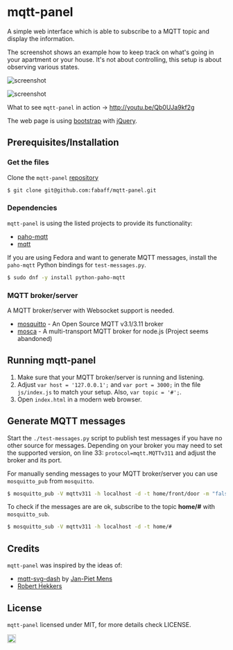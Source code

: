 # mqtt-panel

A simple web interface which is able to subscribe to a MQTT topic and display
the information.

The screenshot shows an example how to keep track on what's going in your
apartment or your house. It's not about controlling, this setup is about
observing various states.

![screenshot](screenshot.png)

![screenshot](screenshot-mobile.png)

What to see `mqtt-panel` in action -> http://youtu.be/Qb0UJa9kf2g

The web page is using [bootstrap](http://getbootstrap.com/) with
[jQuery](http://jquery.com/).

## Prerequisites/Installation

### Get the files

Clone the `mqtt-panel` [repository](https://github.com/fabaff/mqtt-panel)

```bash
$ git clone git@github.com:fabaff/mqtt-panel.git
```

### Dependencies

`mqtt-panel` is using the listed projects to provide its functionality:

- [paho-mqtt](https://www.eclipse.org/paho/clients/python/)
- [mqtt](https://github.com/adamvr/MQTT.js/)

If you are using Fedora and want to generate MQTT messages, install the
`paho-mqtt` Python bindings for `test-messages.py`.

```bash
$ sudo dnf -y install python-paho-mqtt
```

### MQTT broker/server

A MQTT broker/server with Websocket support is needed.

- [mosquitto](http://mosquitto.org/) - An Open Source MQTT v3.1/3.11 broker
- [mosca](http://mcollina.github.io/mosca/) - A multi-transport MQTT broker
  for node.js (Project seems abandoned)

## Running mqtt-panel

1. Make sure that your MQTT broker/server is running and listening.
2. Adjust `var host = '127.0.0.1';` and `var port = 3000;` in the file
   `js/index.js` to match your setup. Also, `var topic = '#';`.
3. Open `index.html` in a modern web browser.

## Generate MQTT messages

Start the `./test-messages.py` script to publish test messages if you have
no other source for messages. Depending on your broker you may need to set
the supported version, on line 33: `protocol=mqtt.MQTTv311` and adjust
the broker and its port.

For manually sending messages to your MQTT broker/server you can use
`mosquitto_pub` from `mosquitto`.

```bash
$ mosquitto_pub -V mqttv311 -h localhost -d -t home/front/door -m "false"
```

To check if the messages are are ok, subscribe to the topic **home/#** with
`mosquitto_sub`.

```bash
$ mosquitto_sub -V mqttv311 -h localhost -d -t home/#
```

## Credits

`mqtt-panel` was inspired by the ideas of:

- [mqtt-svg-dash](https://github.com/jpmens/mqtt-svg-dash) by [Jan-Piet Mens](http://jpmens.net/)
- [Robert Hekkers](http://blog.hekkers.net/2012/10/13/realtime-data-with-mqtt-node-js-mqtt-js-and-socket-io/)

## License

`mqtt-panel` licensed under MIT, for more details check LICENSE.

[<img src="https://api.gitsponsors.com/api/badge/img?id=12266054" height="20">](https://api.gitsponsors.com/api/badge/link?p=M6YTOZpYXP5QfsPAcN1WtjxBeUMoAYG1hSbALWg+0ACRLfuU00JzAshil3XKiVKDCWmq8GYaEA1Y0KMUMbow+NBX0Y9Pi41tgCFXM9FerKlNwHIf5zNF3qX4wMDQjtKbuB9cQx5UP9WlHJUeETa0MA==)

